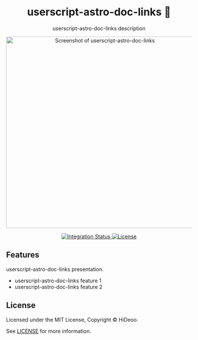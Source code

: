 <div align="center">
  <h1>userscript-astro-doc-links 🚧</h1>
  <p>userscript-astro-doc-links description</p>
  <p>
    <a href="https://dummyimage.com/520x350/121212/cdc8be.png&text=screenshot" title="Screenshot of userscript-astro-doc-links">
      <img alt="Screenshot of userscript-astro-doc-links" src="https://dummyimage.com/520x350/121212/cdc8be.png&text=screenshot" width="520" />
    </a>
  </p>
</div>

<div align="center">
  <a href="https://github.com/HiDeoo/userscript-astro-doc-links/actions/workflows/integration.yml">
    <img alt="Integration Status" src="https://github.com/HiDeoo/userscript-astro-doc-links/actions/workflows/integration.yml/badge.svg" />
  </a>
  <a href="https://github.com/HiDeoo/userscript-astro-doc-links/blob/main/LICENSE">
    <img alt="License" src="https://badgen.net/github/license/HiDeoo/userscript-astro-doc-links" />
  </a>
  <br />
</div>

## Features

userscript-astro-doc-links presentation.

- userscript-astro-doc-links feature 1
- userscript-astro-doc-links feature 2

## License

Licensed under the MIT License, Copyright © HiDeoo.

See [LICENSE](https://github.com/HiDeoo/userscript-astro-doc-links/blob/main/LICENSE) for more information.
